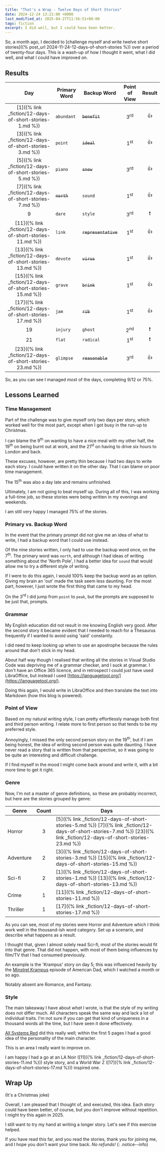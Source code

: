 ```yaml
---
title: "That's a Wrap - Twelve Days of Short Stories"
date: 2024-12-24 13:21:00 +0000
last_modified_at: 2025-04-27T11:56:51+00:00
tags: fiction
excerpt: I did well, but I could have been better.
---
```


So, a month ago, I decided to [challenge myself and write twelve short stories]({% post_url 2024-11-24-12-days-of-short-stories %}) over a period of twenty-four days.
This is a wash-up of how I thought it went, what I did well, and what I could have improved on.

## Results

| Day                                              | Primary Word | Backup Word          | Point of View  | Result        |
|:------------------------------------------------:|--------------|----------------------|:--------------:|:-------------:|
| [1]({% link _fiction/12-days-of-short-stories-1.md %})   | `abundant`   | ~~`benefit`~~        | 3<sup>rd</sup> | :+1:          |
| [3]({% link _fiction/12-days-of-short-stories-3.md %})   | `point`      | ~~`ideal`~~          | 1<sup>st</sup> | :+1:          |
| [5]({% link _fiction/12-days-of-short-stories-5.md %})   | `piano`      | ~~`snow`~~           | 3<sup>rd</sup> | :+1:          |
| [7]({% link _fiction/12-days-of-short-stories-7.md %})   | ~~`north`~~  | `sound`              | 1<sup>st</sup> | :+1:          |
| 9                                                | `dare`       | `style`              | 3<sup>rd</sup> | :exclamation: |
| [11]({% link _fiction/12-days-of-short-stories-11.md %}) | `link`       | ~~`representative`~~ | 1<sup>st</sup> | :+1:          |
| [13]({% link _fiction/12-days-of-short-stories-13.md %}) | `devote`     | ~~`virus`~~          | 1<sup>st</sup> | :+1:          |
| [15]({% link _fiction/12-days-of-short-stories-15.md %}) | `grave`      | ~~`brink`~~          | 1<sup>st</sup> | :+1:          |
| [17]({% link _fiction/12-days-of-short-stories-17.md %}) | `jam`        | ~~`rib`~~            | 1<sup>st</sup> | :+1:          |
| 19                                               | `injury`     | `ghost`              | 2<sup>nd</sup> | :exclamation: |
| 21                                               | `flat`       | `radical`            | 1<sup>st</sup> | :exclamation: |
| [23]({% link _fiction/12-days-of-short-stories-23.md %}) | `glimpse`    | ~~`reasonable`~~     | 3<sup>rd</sup> | :+1:          |

So, as you can see I managed _most_ of the days, completing 9/12 or 75%.

## Lessons Learned

### Time Management

Part of the challenge was to give myself only two days per story, which worked well for the most part, except when I got busy in the run-up to Christmas.

I can blame the 9<sup>th</sup> on wanting to have a nice meal with my other half, the 19<sup>th</sup> on being burnt out at work, and the 21<sup>st</sup> on having to drive six hours to London and back.

These excuses, however, are pretty thin because I had two days to write each story.
I could have written it on the other day.
That I can blame on poor time management.

The 15<sup>th</sup> was also a day late and remains unfinished.

Ultimately, I am not going to beat myself up.
During all of this, I was working a full-time job, so these stories were being written in my evenings and weekends.

I am still very happy I managed 75% of the stories.

### Primary vs. Backup Word

In the event that the primary prompt did not give me an idea of what to write, I had a backup word that I could use instead.

Of the nine stories written, I only had to use the backup word once, on the 7<sup>th</sup>.
The primary word was `north`, and although I had ideas of writing something about the 'North Pole', I had a better idea for `sound` that would allow me to try a different style of writing.

If I were to do this again, I would 100% keep the backup word as an option.
Giving my brain an 'out' made the task seem less daunting.
For the most part, however, I just wrote the first thing that came to my head.

On the 3<sup>rd</sup> I did jump from `point` to `peak`, but the prompts are supposed to be just that, prompts.

### Grammar

My English education did not result in me knowing English very good.
After the second story it became evident that I needed to reach for a Thesaurus frequently if I wanted to avoid using 'said' constantly.

I did need to keep looking up when to use an apostrophe because the rules around that don't stick in my head.

About half way though I realised that writing all the stories in Visual Studio Code was depriving me of a grammar checker, and I suck at grammar.
I don't have an Office 365 licence, and in retrospect I could just have used LibraOffice, but instead I used [https://languagetool.org/](https://languagetool.org/).

Doing this again, I would write in LibraOffice and then translate the text into Markdown (how this blog is powered).

### Point of View

Based on my natural writing style, I can pretty effortlessly manage both first and third person writing.
I relate more to first person so that tends to be my preferred style.

Annoyingly, I missed the only second person story on the 19<sup>th</sup>, but if I am being honest, the idea of writing second person was quite daunting.
I have never read a story that is written from that perspective, so it was going to be quite an interesting and difficult challenge.

If I find myself in the mood I might come back around and write it, with a bit more time to get it right.

### Genre

Now, I'm not a master of genre definitions, so these are probably incorrect, but here are the stories grouped by genre:

<!-- markdownlint-disable MD037 -->

| Genre     | Count | Days                                                                                                                                           |
|-----------|:-----:|------------------------------------------------------------------------------------------------------------------------------------------------|
| Horror    | 3     | [5]({% link _fiction/12-days-of-short-stories-5.md %}) [7]({% link _fiction/12-days-of-short-stories-7.md %}) [23]({% link _fiction/12-days-of-short-stories-23.md %}) |
| Adventure | 2     | [3]({% link _fiction/12-days-of-short-stories-3.md %}) [15]({% link _fiction/12-days-of-short-stories-15.md %})                                                |
| Sci-fi    | 2     | [1]({% link _fiction/12-days-of-short-stories-1.md %}) [13]({% link _fiction/12-days-of-short-stories-13.md %})                                                |
| Crime     | 1     | [11]({% link _fiction/12-days-of-short-stories-11.md %})                                                                                               |
| Thriller  | 1     | [17]({% link _fiction/12-days-of-short-stories-17.md %})                                                                                               |

<!-- markdownlint-enable MD022 -->

As you can see, most of my stories were Horror and Adventure which I think work well in the thousand-ish word category.
Set up a scenario, and describe what happens as a result.

I thought that, given I almost solely read Sci-fi, most of the stories would fit into that genre.
That did not happen, with most of them being influences by film/TV that I had consumed previously.

An example is the 'Krampus' story on day 5; this was influenced heavily by the [Minstrel Krampus](https://www.imdb.com/title/tt2543690/) episode of American Dad, which I watched a month or so ago.

Notably absent are Romance, and Fantasy.

### Style

The main takeaway I have about _what_ I wrote, is that the style of my writing does not differ much.
All characters speak the same way and lack a lot of individual traits.
I'm not sure if you can get that kind of uniqueness in a thousand words all the time, but I have seen it done effectively.
<!-- markdown-link-check-disable-next-line -->
[All Systems Red](https://app.thestorygraph.com/books/0885d5f1-edc2-435f-b17c-7e881829dbc6) did this really well; within the first 5 pages I had a good idea of the personality of the main character.

This is an area I really want to improve on.

I am happy I had a go at an LA Noir ([11]({% link _fiction/12-days-of-short-stories-11.md %})) style story, and a World War Z ([17]({% link _fiction/12-days-of-short-stories-17.md %})) inspired one.

## Wrap Up

(It's a Christmas joke)

Overall, I am pleased that I thought of, and executed, this idea.
Each story could have been better, of course, but you don't improve without repetition.
I might try this again in 2025.

I still want to try my hand at writing a longer story.
Let's see if this exercise helped.

If you have read this far, and you read the stories, thank you for joining me, and I hope you don't want your time back.
_No refunds!_
{: .notice--info}
